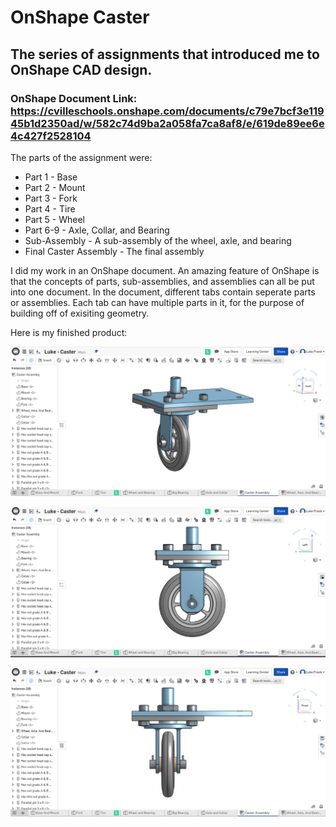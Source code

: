 # OnShape Caster
## The series of assignments that introduced me to OnShape CAD design. 
### OnShape Document Link: https://cvilleschools.onshape.com/documents/c79e7bcf3e11945b1d2350ad/w/582c74d9ba2a058fa7ca8af8/e/619de89ee6e4c427f2528104
The parts of the assignment were:
* Part 1 - Base
* Part 2 - Mount 
* Part 3 - Fork 
* Part 4 - Tire
* Part 5 - Wheel 
* Part 6-9 - Axle, Collar, and Bearing
* Sub-Assembly - A sub-assembly of the wheel, axle, and bearing
* Final Caster Assembly - The final assembly 

I did my work in an OnShape document. An amazing feature of OnShape is that the concepts of parts, sub-assemblies, and assemblies can all be put into one document. In the document, different tabs contain seperate parts or assemblies. Each tab can have multiple parts in it, for the purpose of building off of exisiting geometry.

Here is my finished product:

![Caster-Sideways-Picture](Pictures/Luke-Engineering_III-Caster-Sideways_Picture.png)

![Caster-Side-Picture](Pictures/Luke-Engineering_III-Caster-Side_Picture.png)

![Caster-Front-Picture](Pictures/Luke-Engineering_III-Caster-Front_Picture.png)
